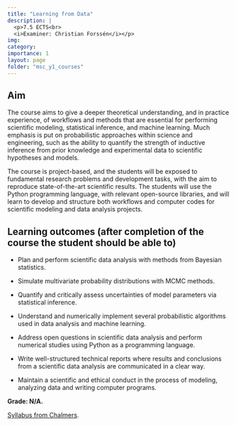 ```yaml
---
title: "Learning from Data"
description: |
  <p>7.5 ECTS<br>
  <i>Examiner: Christian Forssén</i></p>
img:
category:
importance: 1
layout: page
folder: "msc_y1_courses"
---
```


## Aim

The course aims to give a deeper theoretical understanding, and in practice experience, of workflows and methods that are essential for performing scientific modeling, statistical inference, and machine learning. Much emphasis is put on probabilistic approaches within science and engineering, such as the ability to quantify the strength of inductive inference from prior knowledge and experimental data to scientific hypotheses and models.

The course is project-based, and the students will be exposed to fundamental research problems and development tasks, with the aim to reproduce state-of-the-art scientific results. The students will use the Python programming language, with relevant open-source libraries, and will learn to develop and structure both workflows and computer codes for scientific modeling and data analysis projects.

## Learning outcomes (after completion of the course the student should be able to)

- Plan and perform scientific data analysis with methods from Bayesian statistics.

- Simulate multivariate probability distributions with MCMC methods.

- Quantify and critically assess uncertainties of model parameters via statistical inference.

- Understand and numerically implement several probabilistic algorithms used in data analysis and machine learning.

- Address open questions in scientific data analysis and perform numerical studies using Python as a programming language.

- Write well-structured technical reports where results and conclusions from a scientific data analysis are communicated in a clear way.

- Maintain a scientific and ethical conduct in the process of modeling, analyzing data and writing computer programs.

**Grade: N/A.**

[Syllabus from Chalmers](https://www.chalmers.se/en/education/your-studies/find-course-and-programme-syllabi/course-syllabus/TIF285/?acYear=2024%2F2025).

